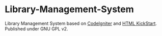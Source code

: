 Library-Management-System
=========================

Library Management System based on [CodeIgniter](http://www.codeigniter.com) and [HTML KickStart](http://www.99lime.com). Published under GNU GPL v2.
